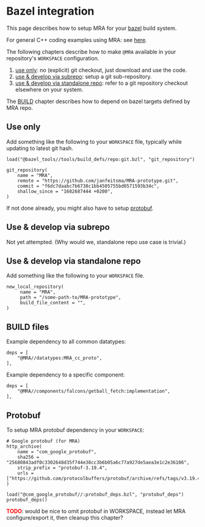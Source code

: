 # Bazel integration

This page describes how to setup MRA for your [bazel](https://bazel.build/) build system.

For general C++ coding examples using MRA: see [here](INTEGRATION.md#Coding).

The following chapters describe how to make `@MRA` available in your repository's `WORKSPACE` configuration.
1. [use only](#Use-only): no (explicit) git checkout, just download and use the code.
2. [use & develop via subrepo](#Use--develop-via-subrepo): setup a git sub-repository.
3. [use & develop via standalone repo](#Use--develop-via-standalone-repo): refer to a git repository checkout elsewhere on your system.

The [BUILD](#BUILD-files) chapter describes how to depend on bazel targets defined by MRA repo.

## Use only

Add something like the following to your `WORKSPACE` file, typically while updating to latest git hash.
```
load("@bazel_tools//tools/build_defs/repo:git.bzl", "git_repository")

git_repository(
    name = "MRA",
	remote = "https://github.com/janfeitsma/MRA-prototype.git",
	commit = "f6dc7daabc7b6738c1bb4505755bd0571593b34c",
	shallow_since = "1682687444 +0200",
)
```

If not done already, you might also have to setup [protobuf](#protobuf).

## Use & develop via subrepo

Not yet attempted. (Why would we, standalone repo use case is trivial.)

## Use & develop via standalone repo

Add something like the following to your `WORKSPACE` file.
```
new_local_repository(
     name = "MRA",
     path = "/some-path-to/MRA-prototype",
     build_file_content = "",
)
```

## BUILD files

Example dependency to all common datatypes:
```
deps = [
    "@MRA//datatypes:MRA_cc_proto",
],
```

Example dependency to a specific component:
```
deps = [
    "@MRA//components/falcons/getball_fetch:implementation",
],
```

## Protobuf

To setup MRA protobuf dependency in your `WORKSPACE`:

```
# Google protobuf (for MRA)
http_archive(
	name = "com_google_protobuf",
	sha256 = "25680843adf0c3302648d35f744e38cc3b6b05a6c77a927de5aea3e1c2e36106",
	strip_prefix = "protobuf-3.19.4",
	urls = ["https://github.com/protocolbuffers/protobuf/archive/refs/tags/v3.19.4.zip"],
)

load("@com_google_protobuf//:protobuf_deps.bzl", "protobuf_deps")
protobuf_deps()
```

<span style="color:red">**TODO**</span>: would be nice to omit protobuf in WORKSPACE, instead let MRA configure/export it, then cleanup this chapter?

